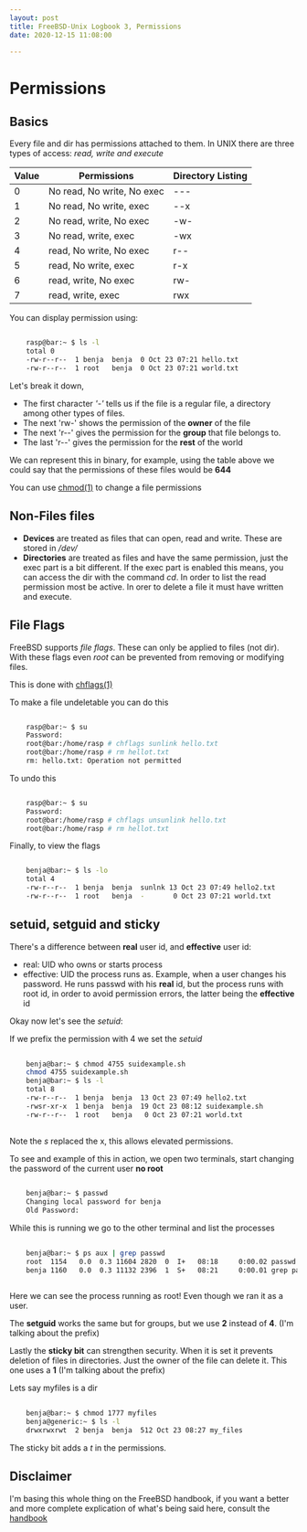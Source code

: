 ```yaml
---
layout: post
title: FreeBSD-Unix Logbook 3, Permissions
date: 2020-12-15 11:08:00

---
```


# Permissions

## Basics

Every file and dir has permissions attached to them. In UNIX there are three
types of access: _read, write and execute_

| Value | Permissions                | Directory Listing |
|-------|----------------------------|-------------------|
| 0     | No read, No write, No exec | ---               |
| 1     | No read, No write, exec    | --x               |
| 2     | No read, write, No exec    | -w-               |
| 3     | No read, write, exec       | -wx               |
| 4     | read, No write, No exec    | r--               |
| 5     | read, No write, exec       | r-x               |
| 6     | read, write, No exec       | rw-               |
| 7     | read, write, exec          | rwx               |

You can display permission using:

```bash

    rasp@bar:~ $ ls -l
    total 0
    -rw-r--r--  1 benja  benja  0 Oct 23 07:21 hello.txt
    -rw-r--r--  1 root   benja  0 Oct 23 07:21 world.txt


```
Let's break it down, 
* The first character _'-'_ tells us if the file is a regular file, a 
directory among other types of files.
* The next 'rw-' shows the permission of the **owner** of the file
* The next 'r--' gives the permission for the **group** that file belongs to.
* The last 'r--' gives the permission for the **rest** of the world

We can represent this in binary, for example, using the table above we could
say that the permissions of these files would be **644** 

You can use [chmod(1)][chmod] to change a file permissions

## Non-Files files

* **Devices** are treated as files that can open, read and write. These are stored
in _/dev/_
* **Directories** are treated as files and have the same permission, just
the exec part is a bit different. If the exec part is enabled this means, you
can access the dir with the command _cd_. In order to list the read
 permission most be active. In orer to delete a file it must have written and 
execute.

## File Flags

FreeBSD supports _file flags_. These can only be applied to files (not dir).
With these flags even _root_ can be prevented from removing or modifying files.

This is done with [chflags(1)][chflags]

To make a file undeletable you can do this
```bash

    rasp@bar:~ $ su
    Password:
    root@bar:/home/rasp # chflags sunlink hello.txt
    root@bar:/home/rasp # rm hellot.txt
    rm: hello.txt: Operation not permitted 

```
To undo this

```bash

    rasp@bar:~ $ su
    Password:
    root@bar:/home/rasp # chflags unsunlink hello.txt
    root@bar:/home/rasp # rm hellot.txt

```
Finally, to view the flags

```bash

    benja@bar:~ $ ls -lo 
    total 4
    -rw-r--r--  1 benja  benja  sunlnk 13 Oct 23 07:49 hello2.txt
    -rw-r--r--  1 root   benja  -       0 Oct 23 07:21 world.txt


```

## setuid, setguid and sticky

There's a difference between **real** user id, and **effective** user id:
* real: UID who owns or starts process
* effective: UID the process runs as.
Example, when a user changes his password. He runs passwd with his **real**
id, but the process runs with root id, in order to avoid permission errors,
 the latter being the **effective** id

Okay now let's see the _setuid_:

If we prefix the permission with 4 we set the _setuid_

```bash
    
    benja@bar:~ $ chmod 4755 suidexample.sh
    chmod 4755 suidexample.sh 
    benja@bar:~ $ ls -l
    total 8
    -rw-r--r--  1 benja  benja  13 Oct 23 07:49 hello2.txt
    -rwsr-xr-x  1 benja  benja  19 Oct 23 08:12 suidexample.sh
    -rw-r--r--  1 root   benja   0 Oct 23 07:21 world.txt
    
```
Note the _s_ replaced the x, this allows elevated permissions.

To see and example of this in action, we open two terminals, start 
changing the password of the current user **no root**

```bash
    
    benja@bar:~ $ passwd
    Changing local password for benja
    Old Password:

```

While this is running we go to the other terminal and list the processes


```bash
    
    benja@bar:~ $ ps aux | grep passwd
    root  1154   0.0  0.3 11604 2820  0  I+   08:18     0:00.02 passwd
    benja 1160   0.0  0.3 11132 2396  1  S+   08:21     0:00.01 grep passwd
    
```
Here we can see the process running as root! Even though we ran it as a user.

The **setguid** works the same but for groups, but we use **2** instead of 
**4**. (I'm talking about the prefix)

Lastly the **sticky bit** can strengthen security. When it is set it prevents
deletion of files in directories. Just the owner of the file can delete it.
This one uses a **1** (I'm talking about the prefix)

Lets say myfiles is a dir
```bash
    
    benja@bar:~ $ chmod 1777 myfiles
    benja@generic:~ $ ls -l
    drwxrwxrwt  2 benja  benja  512 Oct 23 08:27 my_files

```
The sticky bit adds a _t_ in the permissions.
 
## Disclaimer
I'm basing this whole thing on the FreeBSD handbook, if you want a better and 
more complete explication of what's being said here, consult the [handbook][hb]

[chflags]: https://www.freebsd.org/cgi/man.cgi?query=chflags&sektion=1&manpath=freebsd-release-ports
[chmod]: https://www.freebsd.org/cgi/man.cgi?query=chmod&sektion=1&manpath=freebsd-release-ports
[hb]: https://www.freebsd.org/doc/en_US.ISO8859-1/books/handbook/users-synopsis.html
